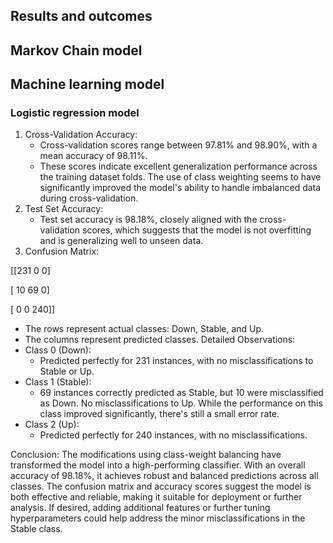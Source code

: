 ## Results and outcomes


## Markov Chain model




## Machine learning model 

### Logistic regression model

1. Cross-Validation Accuracy:
    * Cross-validation scores range between 97.81% and 98.90%, with a mean accuracy of 98.11%.
    * These scores indicate excellent generalization performance across the training dataset folds. The use of class weighting seems to have significantly improved the model's ability to handle imbalanced data during cross-validation.
2. Test Set Accuracy:
    * Test set accuracy is 98.18%, closely aligned with the cross-validation scores, which suggests that the model is not overfitting and is generalizing well to unseen data.
3. Confusion Matrix:

[[231   0   0]

 [ 10  69   0]
 
 [  0   0 240]]

* The rows represent actual classes: Down, Stable, and Up.
* The columns represent predicted classes.
Detailed Observations:
* Class 0 (Down):
    * Predicted perfectly for 231 instances, with no misclassifications to Stable or Up.
* Class 1 (Stable):
    * 69 instances correctly predicted as Stable, but 10 were misclassified as Down. No misclassifications to Up. While the performance on this class improved significantly, there's still a small error rate.
* Class 2 (Up):
    * Predicted perfectly for 240 instances, with no misclassifications.

Conclusion:
The modifications using class-weight balancing have transformed the model into a high-performing classifier. With an overall accuracy of 98.18%, it achieves robust and balanced predictions across all classes. The confusion matrix and accuracy scores suggest the model is both effective and reliable, making it suitable for deployment or further analysis. If desired, adding additional features or further tuning hyperparameters could help address the minor misclassifications in the Stable class.

